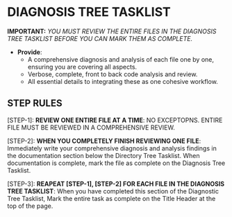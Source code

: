 # DIAGNOSIS TREE TASKLIST

**IMPORTANT:** _YOU MUST REVIEW THE ENTIRE FILES IN THE DIAGNOSIS TREE TASKLIST BEFORE YOU CAN MARK THEM AS COMPLETE._

- **Provide**:
  - A comprehensive diagnosis and analysis of each file one by one, ensuring you are covering all aspects.
  - Verbose, complete, front to back code analysis and review.
  - All essential details to integrating these as one cohesive workflow.

## STEP RULES

[STEP-1]: **REVIEW ONE ENTIRE FILE AT A TIME**: NO EXCEPTOPNS. ENTIRE FILE MUST BE REVIEWED IN A COMPREHENSIVE REVIEW.

[STEP-2]: **WHEN YOU COMPLETELY FINISH REVIEWING ONE FILE**: Immediately write your comprehensive diagnosis and analysis findings in the documentation section below the Directory Tree Tasklist. When documentation is complete, mark the file as complete on the Diagnosis Tree Tasklist.

[STEP-3]: **REAPEAT [STEP-1], [STEP-2] FOR EACH FILE IN THE DIAGNOSIS TREE TASKLIST**: When you have completed this section of the Diagnostic Tree Tasklist, Mark the entire task as complete on the Title Header at the top of the page.